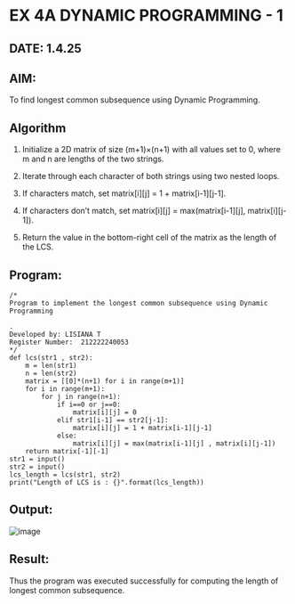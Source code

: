 # EX 4A DYNAMIC PROGRAMMING - 1
## DATE: 1.4.25
## AIM:
To find longest common subsequence using Dynamic Programming.



## Algorithm
1. Initialize a 2D matrix of size (m+1)×(n+1) with all values set to 0, where m and n are lengths of the two strings.

2. Iterate through each character of both strings using two nested loops.

3. If characters match, set matrix[i][j] = 1 + matrix[i-1][j-1].

4. If characters don’t match, set matrix[i][j] = max(matrix[i-1][j], matrix[i][j-1]).

5. Return the value in the bottom-right cell of the matrix as the length of the LCS.
   

## Program:
```
/*
Program to implement the longest common subsequence using Dynamic Programming

.
Developed by: LISIANA T
Register Number:  212222240053
*/
def lcs(str1 , str2):
    m = len(str1)
    n = len(str2)
    matrix = [[0]*(n+1) for i in range(m+1)] 
    for i in range(m+1):
        for j in range(n+1):
            if i==0 or j==0:
                matrix[i][j] = 0
            elif str1[i-1] == str2[j-1]:
                matrix[i][j] = 1 + matrix[i-1][j-1]
            else:
                matrix[i][j] = max(matrix[i-1][j] , matrix[i][j-1])
    return matrix[-1][-1]
str1 = input()
str2 = input()
lcs_length = lcs(str1, str2)
print("Length of LCS is : {}".format(lcs_length))
```

## Output:

![image](https://github.com/user-attachments/assets/22c8e5da-c011-4e60-b619-54b628a1daa5)



## Result:
Thus the program was executed successfully for computing the length of longest common subsequence.
